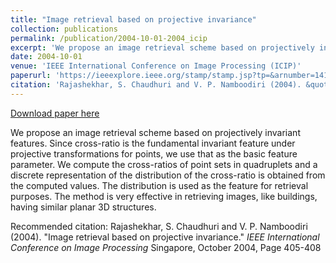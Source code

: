 ```yaml
---
title: "Image retrieval based on projective invariance"
collection: publications
permalink: /publication/2004-10-01-2004_icip
excerpt: 'We propose an image retrieval scheme based on projectively invariant features. Since cross-ratio is the fundamental invariant feature under projective transformations for points, we use that as the basic feature parameter. We compute the cross-ratios of point sets in quadruplets and a discrete representation of the distribution of the cross-ratio is obtained from the computed values. The distribution is used as the feature for retrieval purposes. The method is very effective in retrieving images, like buildings, having similar planar 3D structures.'
date: 2004-10-01
venue: 'IEEE International Conference on Image Processing (ICIP)'
paperurl: 'https://ieeexplore.ieee.org/stamp/stamp.jsp?tp=&arnumber=1418776'
citation: 'Rajashekhar, S. Chaudhuri and V. P. Namboodiri (2004). &quot;Image retrieval based on projective invariance.&quot; <i>IEEE International Conference on Image Processing</i> Singapore, October 2004, Page 405-408'
---
```


<a href='https://ieeexplore.ieee.org/stamp/stamp.jsp?tp=&arnumber=1418776'>Download paper here</a>

We propose an image retrieval scheme based on projectively invariant features. Since cross-ratio is the fundamental invariant feature under projective transformations for points, we use that as the basic feature parameter. We compute the cross-ratios of point sets in quadruplets and a discrete representation of the distribution of the cross-ratio is obtained from the computed values. The distribution is used as the feature for retrieval purposes. The method is very effective in retrieving images, like buildings, having similar planar 3D structures.

Recommended citation: Rajashekhar, S. Chaudhuri and V. P. Namboodiri (2004). "Image retrieval based on projective invariance." <i>IEEE International Conference on Image Processing</i> Singapore, October 2004, Page 405-408